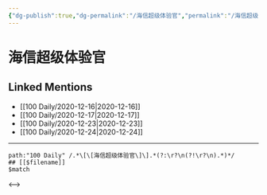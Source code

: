 ```yaml
---
{"dg-publish":true,"dg-permalink":"/海信超级体验官","permalink":"/海信超级体验官/","created":"2023-04-08T17:52:55.000+08:00","updated":"2023-04-08T17:52:55.000+08:00"}
---
```


# 海信超级体验官

## Linked Mentions
- [[100 Daily/2020-12-16\|2020-12-16]]
- [[100 Daily/2020-12-17\|2020-12-17]]
- [[100 Daily/2020-12-23\|2020-12-23]]
- [[100 Daily/2020-12-24\|2020-12-24]]


---

```expander
path:"100 Daily" /.*\[\[海信超级体验官\]\].*(?:\r?\n(?!\r?\n).*)*/
## [[$filename]]
$match
```

<-->